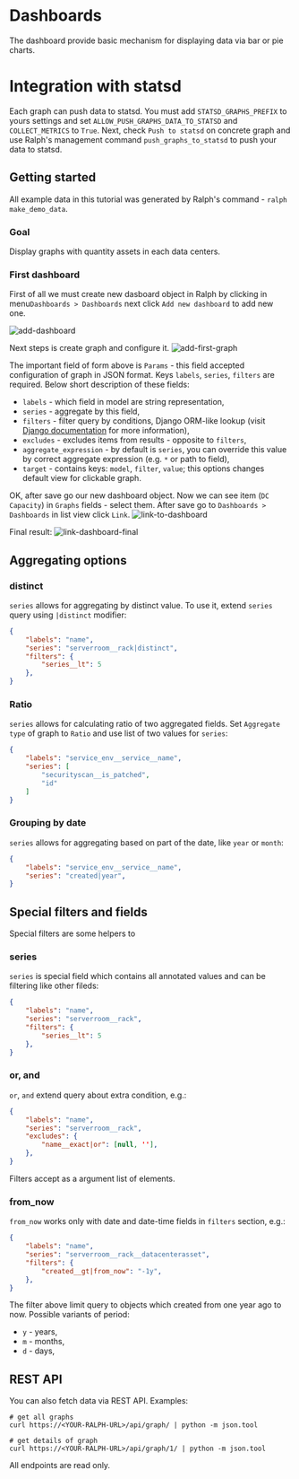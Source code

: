# Dashboards

The dashboard provide basic mechanism for displaying data via bar or pie charts.

# Integration with statsd
Each graph can push data to statsd. You must add ``STATSD_GRAPHS_PREFIX`` to yours settings and set ``ALLOW_PUSH_GRAPHS_DATA_TO_STATSD`` and ``COLLECT_METRICS`` to ``True``. Next, check ``Push to statsd`` on concrete graph and use Ralph's management command ``push_graphs_to_statsd`` to push your data to statsd.


## Getting started
All example data in this tutorial was generated by Ralph's command - ``ralph make_demo_data``.

### Goal
Display graphs with quantity assets in each data centers.

### First dashboard
First of all we must create new dasboard object in Ralph by clicking in menu``Dashboards > Dashboards`` next click ``Add new dashboard`` to add new one.

![add-dashboard](img/dashboard-create-dasboard.png "Add dashboard")


Next steps is create graph and configure it.
![add-first-graph](img/dashboard-create-graph-dc.png "Add first-graph")

The important field of form above is ``Params`` - this field accepted configuration of graph in JSON format. Keys ``labels``, ``series``, ``filters`` are required.
Below short description of these fields:

  - ``labels`` - which field in model are string representation,
  - ``series`` - aggregate by this field,
  - ``filters`` - filter query by conditions, Django ORM-like lookup (visit [Django documentation](https://docs.djangoproject.com/en/1.8/ref/models/querysets/#id4) for more information),
  - ``excludes`` - excludes items from results - opposite to ``filters``,
  - ``aggregate_expression`` - by default is ``series``, you can override this value by correct aggregate expression (e.g. ``*`` or path to field),
  - ``target`` - contains keys: ``model``, ``filter``, ``value``; this options changes default view for clickable graph.

OK, after save go our new dashboard object. Now we can see item (``DC Capacity``) in ``Graphs`` fields - select them. After save go to ``Dashboards > Dashboards`` in list view click ``Link``.
![link-to-dashboard](img/dashboard-link.png "Link")

Final result:
![link-dashboard-final](img/dashboard-final-dc.png "Final dashboard")

## Aggregating options

### distinct
``series`` allows for aggregating by distinct value. To use it, extend ``series`` query using ``|distinct`` modifier:
```json
{
    "labels": "name",
    "series": "serverroom__rack|distinct",
    "filters": {
        "series__lt": 5
    },
}
```

### Ratio
``series`` allows for calculating ratio of two aggregated fields. Set ``Aggregate type`` of graph to ``Ratio`` and use list
of two values for ``series``:
```json
{
    "labels": "service_env__service__name",
    "series": [
        "securityscan__is_patched",
        "id"
    ]
}
```

### Grouping by date
``series`` allows for aggregating based on part of the date, like ``year`` or
``month``:
```json
{
    "labels": "service_env__service__name",
    "series": "created|year",
}
```

## Special filters and fields
Special filters are some helpers to

### series
``series`` is special field which contains all annotated values and can be filtering like other fileds:
```json
{
    "labels": "name",
    "series": "serverroom__rack",
    "filters": {
        "series__lt": 5
    },
}
```

### or, and
``or``, ``and`` extend query about extra condition, e.g.:
```json
{
    "labels": "name",
    "series": "serverroom__rack",
    "excludes": {
        "name__exact|or": [null, ''],
    },
}
```
Filters accept as a argument list of elements.

### from_now
``from_now`` works only with date and date-time fields in ``filters`` section, e.g.:
```json
{
    "labels": "name",
    "series": "serverroom__rack__datacenterasset",
    "filters": {
        "created__gt|from_now": "-1y",
    },
}
```
The filter above limit query to objects which created from one year ago to now. Possible variants of period:

  - ``y`` - years,
  - ``m`` - months,
  - ``d`` - days,

<!-- (TODO(mkurek): describe limit, sort) -->
<!-- (TODO(aadamski): describe aggregate functions) -->

## REST API
You can also fetch data via REST API. Examples:

```
# get all graphs
curl https://<YOUR-RALPH-URL>/api/graph/ | python -m json.tool

# get details of graph
curl https://<YOUR-RALPH-URL>/api/graph/1/ | python -m json.tool
```

All endpoints are read only.
